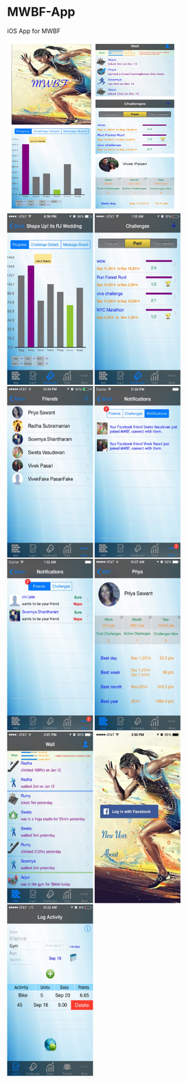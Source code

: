 # MWBF-App
iOS App for MWBF


<img src="app-images/collage.jpg" alt="collage" width="400" height="400"/>
<img src="app-images/challenge-in-progress.jpg" alt="challenge-in-progress" width="200" height="400"/>
<img src="app-images/challenges.jpg" alt="challenges" width="200" height="400"/>
<img src="app-images/friends.jpg" alt="friends" width="200" height="400"/>
<img src="app-images/notifications-1.jpg" alt="notifications" width="200" height="400"/>
<img src="app-images/notifications.jpg" alt="notifications" width="200" height="400"/>
<img src="app-images/user-friend-profile.jpg" alt="user-friend-profile" width="200" height="400"/>
<img src="app-images/wall.jpg" alt="wall" width="200" height="400"/>
<img src="app-images/login.jpg" alt="login" width="200" height="400"/>
<img src="app-images/activity.jpg" alt="activity" width="200" height="400"/>
